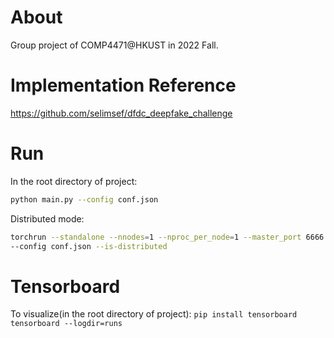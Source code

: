 # About
Group project of COMP4471@HKUST in 2022 Fall.

# Implementation Reference
https://github.com/selimsef/dfdc_deepfake_challenge

# Run
In the root directory of project:
```bash
python main.py --config conf.json
```

Distributed mode:
```bash
torchrun --standalone --nnodes=1 --nproc_per_node=1 --master_port 6666 main.py
--config conf.json --is-distributed
```

# Tensorboard
To visualize(in the root directory of project):
`pip install tensorboard`
`tensorboard --logdir=runs`